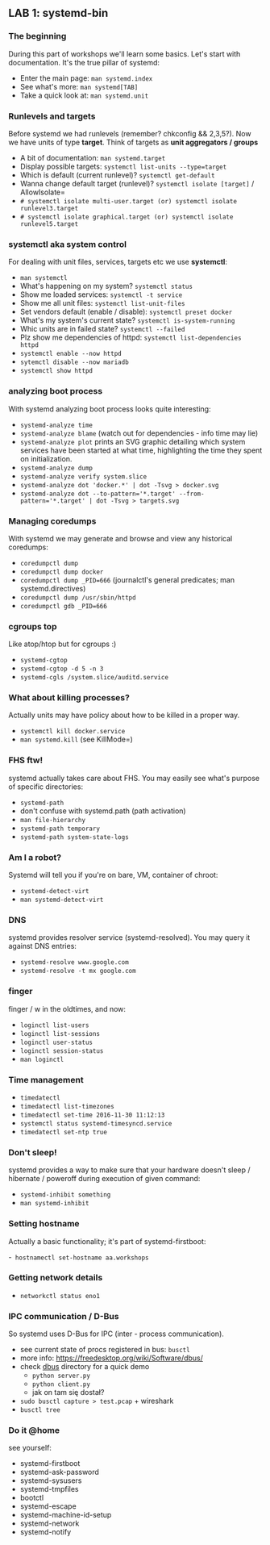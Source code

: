 ## LAB 1: systemd-bin ##

### The beginning ###

During this part of workshops we'll learn some basics. Let's start with
documentation. It's the true pillar of systemd:

- Enter the main page: `man systemd.index`
- See what's more: `man systemd[TAB]`
- Take a quick look at: `man systemd.unit`

### Runlevels and targets ###

Before systemd we had runlevels (remember? chkconfig && 2,3,5?). Now we have
units of type **target**. Think of targets as **unit aggregators / groups**

- A bit of documentation: `man systemd.target`
- Display possible targets: `systemctl list-units --type=target`
- Which is default (current runlevel)? `systemctl get-default`
- Wanna change default target (runlevel)? `systemctl isolate [target]` / AllowIsolate=
- `# systemctl isolate multi-user.target (or) systemctl isolate runlevel3.target`
- `# systemctl isolate graphical.target (or) systemctl isolate runlevel5.target`

### systemctl aka system control ###

For dealing with unit files, services, targets etc we use **systemctl**:

- `man systemctl`
- What's happening on my system? `systemctl status`
- Show me loaded services: `systemctl -t service`
- Show me all unit files: `systemctl list-unit-files`
- Set vendors default (enable / disable): `systemctl preset docker`
- What's my system's current state? `systemctl is-system-running`
- Whic units are in failed state? `systemctl --failed`
- Plz show me dependencies of httpd: `systemctl list-dependencies httpd`
- `systemctl enable --now httpd`
- `sytemctl disable --now mariadb`
- `systemctl show httpd`

### analyzing boot process ###

With systemd analyzing boot process looks quite interesting:

- `systemd-analyze time`
- `systemd-analyze blame` (watch out for dependencies - info time may lie)
- `systemd-analyze plot` prints an SVG graphic detailing which system services have been started at what time, highlighting the time they spent on initialization.
- `systemd-analyze dump`
- `systemd-analyze verify system.slice`
- `systemd-analyze dot 'docker.*' | dot -Tsvg > docker.svg`
- `systemd-analyze dot --to-pattern='*.target' --from-pattern='*.target' | dot -Tsvg > targets.svg`

### Managing coredumps ###

With systemd we may generate and browse and view any historical coredumps:

- `coredumpctl dump`
- `coredumpctl dump docker`
- `coredumpctl dump _PID=666` (journalctl's general predicates; man systemd.directives)
- `coredumpctl dump /usr/sbin/httpd`
- `coredumpctl gdb _PID=666`

### cgroups top ###

Like atop/htop but for cgroups :)

- `systemd-cgtop`
- `systemd-cgtop -d 5 -n 3`
- `systemd-cgls /system.slice/auditd.service`

### What about killing processes? ###

Actually units may have policy about how to be killed in a proper way.

- `systemctl kill docker.service`
- `man systemd.kill` (see KillMode=)

### FHS ftw! ###

systemd actually takes care about FHS. You may easily see what's purpose of
specific directories:

- `systemd-path`
- don't confuse with systemd.path (path activation)
- `man file-hierarchy`
- `systemd-path temporary`
- `systemd-path system-state-logs`

### Am I a robot? ###

Systemd will tell you if you're on bare, VM, container of chroot:

- `systemd-detect-virt`
- `man systemd-detect-virt`

### DNS ###

systemd provides resolver service (systemd-resolved). You may query it against
DNS entries:

- `systemd-resolve www.google.com`
- `systemd-resolve -t mx google.com`

### finger ###

finger / w in the oldtimes, and now:

- `loginctl list-users`
- `loginctl list-sessions`
- `loginctl user-status`
- `loginctl session-status`
- `man loginctl`

### Time management ###

- `timedatectl`
- `timedatectl list-timezones`
- `timedatectl set-time 2016-11-30 11:12:13`
- `systemctl status systemd-timesyncd.service`
- `timedatectl set-ntp true`

### Don't sleep! ###

systemd provides a way to make sure that your hardware doesn't sleep / 
hibernate / poweroff during execution of given command:

- `systemd-inhibit something`
- `man systemd-inhibit`

### Setting hostname ###

Actually a basic functionality; it's part of systemd-firstboot:

-` hostnamectl set-hostname aa.workshops`

### Getting network details ###

- `networkctl status eno1`

### IPC communication / D-Bus ###

So systemd uses D-Bus for IPC (inter - process communication).

- see current state of procs registered in bus: `busctl`
- more info: https://freedesktop.org/wiki/Software/dbus/
- check [dbus](dbus/) directory for a quick demo
    - `python server.py`
    - `python client.py`
    - jak on tam się dostał?
- `sudo busctl capture > test.pcap` + wireshark
- `busctl tree`
	
### Do it @home ###

see yourself:
- systemd-firstboot
- systemd-ask-password
- systemd-sysusers
- systemd-tmpfiles
- bootctl
- systemd-escape  
- systemd-machine-id-setup
- systemd-network
- systemd-notify	